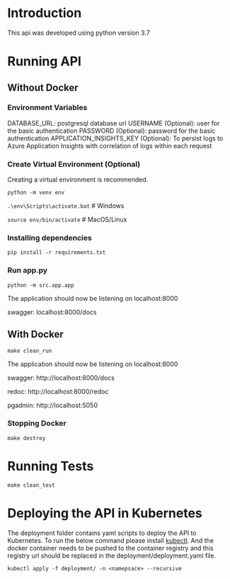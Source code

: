 # Introduction 
This api was developed using python version 3.7

# Running API

## Without Docker

### Environment Variables
DATABASE_URL: postgresql database url
USERNAME (Optional): user for the basic authentication
PASSWORD (Optional): password for the basic authentication
APPLICATION_INSIGHTS_KEY (Optional): To persist logs to Azure Application Insights
with correlation of logs within each request

### Create Virtual Environment (Optional)
Creating a virtual environment is recommended.

`python -m venv env`

`.\env\Scripts\activate.bat` # Windows

`source env/bin/activate` # MacOS/Linux

### Installing dependencies
`pip install -r requirements.txt`

### Run app.py
`python -m src.app.app`

The application should now be listening on localhost:8000

swagger: localhost:8000/docs


## With Docker
`make clean_run`

The application should now be listening on localhost:8000

swagger: http://localhost:8000/docs

redoc: http://localhost:8000/redoc

pgadmin: http://localhost:5050

### Stopping Docker
`make destroy`

# Running Tests
`make clean_test`

# Deploying the API in Kubernetes
The deployment folder contains yaml scripts to deploy the API to Kubernetes. To run the below
command please install [kubectl](https://kubernetes.io/docs/tasks/tools/#kubectl). And the docker container
needs to be pushed to the container registry and this registry url should be replaced in the
deployment/deployment.yaml file.

`kubectl apply -f deployment/ -n <namepsace> --recursive`
